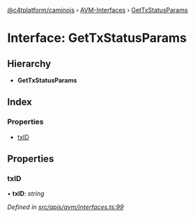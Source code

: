 [@c4tplatform/caminojs](../api.md) › [AVM-Interfaces](../modules/avm_interfaces.md) › [GetTxStatusParams](avm_interfaces.gettxstatusparams.md)

# Interface: GetTxStatusParams

## Hierarchy

* **GetTxStatusParams**

## Index

### Properties

* [txID](avm_interfaces.gettxstatusparams.md#txid)

## Properties

###  txID

• **txID**: *string*

*Defined in [src/apis/avm/interfaces.ts:99](https://github.com/chain4travel/caminojs/blob/8077d740/src/apis/avm/interfaces.ts#L99)*
